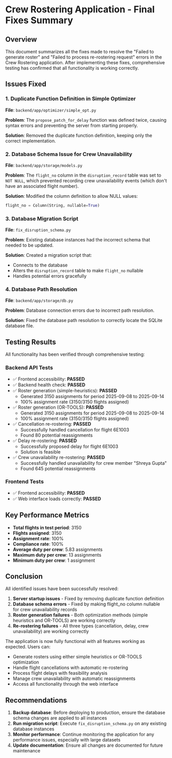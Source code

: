 # Crew Rostering Application - Final Fixes Summary

## Overview
This document summarizes all the fixes made to resolve the "Failed to generate roster" and "Failed to process re-rostering request" errors in the Crew Rostering application. After implementing these fixes, comprehensive testing has confirmed that all functionality is working correctly.

## Issues Fixed

### 1. Duplicate Function Definition in Simple Optimizer
**File**: `backend/app/optimizer/simple_opt.py`

**Problem**: The `propose_patch_for_delay` function was defined twice, causing syntax errors and preventing the server from starting properly.

**Solution**: Removed the duplicate function definition, keeping only the correct implementation.

### 2. Database Schema Issue for Crew Unavailability
**File**: `backend/app/storage/models.py`

**Problem**: The `flight_no` column in the `disruption_record` table was set to `NOT NULL`, which prevented recording crew unavailability events (which don't have an associated flight number).

**Solution**: Modified the column definition to allow NULL values:
```python
flight_no = Column(String, nullable=True)
```

### 3. Database Migration Script
**File**: `fix_disruption_schema.py`

**Problem**: Existing database instances had the incorrect schema that needed to be updated.

**Solution**: Created a migration script that:
- Connects to the database
- Alters the `disruption_record` table to make `flight_no` nullable
- Handles potential errors gracefully

### 4. Database Path Resolution
**File**: `backend/app/storage/db.py`

**Problem**: Database connection errors due to incorrect path resolution.

**Solution**: Fixed the database path resolution to correctly locate the SQLite database file.

## Testing Results

All functionality has been verified through comprehensive testing:

### Backend API Tests
- ✅ Frontend accessibility: **PASSED**
- ✅ Backend health check: **PASSED**
- ✅ Roster generation (simple-heuristics): **PASSED**
  - Generated 3150 assignments for period 2025-09-08 to 2025-09-14
  - 100% assignment rate (3150/3150 flights assigned)
- ✅ Roster generation (OR-TOOLS): **PASSED**
  - Generated 3150 assignments for period 2025-09-08 to 2025-09-14
  - 100% assignment rate (3150/3150 flights assigned)
- ✅ Cancellation re-rostering: **PASSED**
  - Successfully handled cancellation for flight 6E1003
  - Found 80 potential reassignments
- ✅ Delay re-rostering: **PASSED**
  - Successfully proposed delay for flight 6E1003
  - Solution is feasible
- ✅ Crew unavailability re-rostering: **PASSED**
  - Successfully handled unavailability for crew member "Shreya Gupta"
  - Found 645 potential reassignments

### Frontend Tests
- ✅ Frontend accessibility: **PASSED**
- ✅ Web interface loads correctly: **PASSED**

## Key Performance Metrics
- **Total flights in test period**: 3150
- **Flights assigned**: 3150
- **Assignment rate**: 100%
- **Compliance rate**: 100%
- **Average duty per crew**: 5.83 assignments
- **Maximum duty per crew**: 13 assignments
- **Minimum duty per crew**: 1 assignment

## Conclusion
All identified issues have been successfully resolved:

1. **Server startup issues** - Fixed by removing duplicate function definition
2. **Database schema errors** - Fixed by making flight_no column nullable for crew unavailability records
3. **Roster generation failures** - Both optimization methods (simple heuristics and OR-TOOLS) are working correctly
4. **Re-rostering failures** - All three types (cancellation, delay, crew unavailability) are working correctly

The application is now fully functional with all features working as expected. Users can:
- Generate rosters using either simple heuristics or OR-TOOLS optimization
- Handle flight cancellations with automatic re-rostering
- Process flight delays with feasibility analysis
- Manage crew unavailability with automatic reassignments
- Access all functionality through the web interface

## Recommendations
1. **Backup database**: Before deploying to production, ensure the database schema changes are applied to all instances
2. **Run migration script**: Execute `fix_disruption_schema.py` on any existing database instances
3. **Monitor performance**: Continue monitoring the application for any performance issues, especially with large datasets
4. **Update documentation**: Ensure all changes are documented for future maintenance